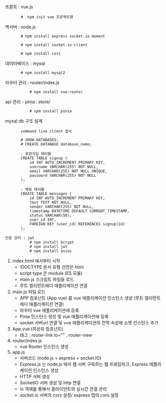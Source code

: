 프론트 : vue.js

           #  npm init vue 프로젝트명

  백서버 : node.js

           # npm install express socket.io moment

           # npm install socket.io-client

           # npm install cors 

  데이터베이스 : mysql 

           # npm install mysql2

  

  라우터 관리 : router/index.js

               # npm install vue-router

  api 관리 - pinia : store/

               # npm install pinia


  mysql db 구조 설계 

           command line client 접속 

           # SHOW DATABASES; 
           # CREATE DATABASE database_name;

           - 회원가입 테이블
           CREATE TABLE signup (
               id INT AUTO_INCREMENT PRIMARY KEY,
               username VARCHAR(255) NOT NULL,
               email VARCHAR(255) NOT NULL UNIQUE,
               password VARCHAR(255) NOT NULL
           );

           - 채팅 테이블
           CREATE TABLE messages (
               id INT AUTO_INCREMENT PRIMARY KEY,
               text TEXT NOT NULL,
               sender VARCHAR(255) NOT NULL,
               timestamp DATETIME DEFAULT CURRENT_TIMESTAMP,
               status VARCHAR(50),
               user_id INT,
               FOREIGN KEY (user_id) REFERENCES signup(id)
           );

    인증 관리 : jwt
               # npm install bcrypt
               # npm install jwt
               # npm install axios 

 1. index.html 에서부터 시작
    - !DOCTYPE 문서 유형 선언은 html
    - script type 은 module (ES 모듈)
    - main.js 스크립트 파일을 로드
    - 루트 엘리먼트에다 애플리케이션 연결 
2. main.js 파일 로드
    - APP 컴포넌트 (App.vue) 를 vue 애플리케이션 인스턴스 생성 (루트 엘리먼트에다 애플리케이션 연결)  
    - 라우터 vue 애플리케이션에 등록
    - Pinia 인스턴스 생성 및 vue 애플리케이션에 등록
    - socket 서버url 연결 및 vue 애플리케이션의 전역 속성에 소켓 인스턴스 추가
3. App.vue (최상위 컴포넌트) 
   - 태그 : router-link to="" , router-view 
4. router/index.js
   - vue Router 인스턴스 생성  
5. app.js
   - 서버코드 (node.js + express + socket.IO)
   - Express.js 는 node.js 에서 웹 서버 구축하는 웹 프레임워크, Express 애플리케이션 인스턴스 생성 
   - HTTP 서버 생성
   - SocketIO 서버 생성 및 http 연결
   - io 객체를 통해서 클라이언트와 실시간 연결 관리
   - socket.io 서버의 cors 설정/ express 앱의 cors 설정
  

 

